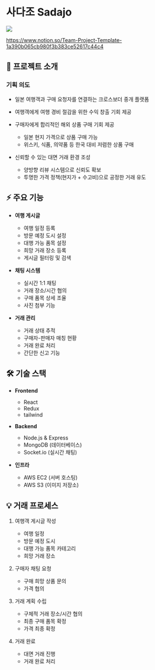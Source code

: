# 사다조 Sadajo
<img src="https://img.shields.io/badge/notion-#000000?style=for-the-badge&logo=notion&logoColor=white">

<https://www.notion.so/Team-Project-Template-1a390b065cb980f3b383ce52617c44c4>
## 📱 프로젝트 소개
### 기획 의도
- 일본 여행객과 구매 요청자를 연결하는 크로스보더 중개 플랫폼
- 여행객에게 여행 경비 절감을 위한 수익 창출 기회 제공

- 구매자에게 합리적인 해외 상품 구매 기회 제공
  - 일본 현지 가격으로 상품 구매 가능
  - 위스키, 식품, 의약품 등 한국 대비 저렴한 상품 구매

- 신뢰할 수 있는 대면 거래 환경 조성
  - 양방향 리뷰 시스템으로 신뢰도 확보
  - 투명한 가격 정책(현지가 + 수고비)으로 공정한 거래 유도

## ⚡ 주요 기능
- **여행 게시글**
  - 여행 일정 등록
  - 방문 예정 도시 설정
  - 대행 가능 품목 설정
  - 희망 거래 장소 등록
  - 게시글 필터링 및 검색

- **채팅 시스템**
  - 실시간 1:1 채팅
  - 거래 장소/시간 협의
  - 구매 품목 상세 조율
  - 사진 첨부 기능

- **거래 관리**
  - 거래 상태 추적
  - 구매자-판매자 매칭 현황
  - 거래 완료 처리
  - 간단한 신고 기능

## 🛠 기술 스택
- **Frontend**
  - React
  - Redux
  - tailwind 

- **Backend**
  - Node.js & Express
  - MongoDB (데이터베이스)
  - Socket.io (실시간 채팅)

- **인프라**
  - AWS EC2 (서버 호스팅)
  - AWS S3 (이미지 저장소)

## 💡 거래 프로세스
1. 여행객 게시글 작성
   - 여행 일정
   - 방문 예정 도시
   - 대행 가능 품목 카테고리
   - 희망 거래 장소
   
2. 구매자 채팅 요청
   - 구매 희망 상품 문의
   - 가격 협의

3. 거래 계획 수립
   - 구체적 거래 장소/시간 협의
   - 최종 구매 품목 확정
   - 가격 최종 확정

4. 거래 완료
   - 대면 거래 진행
   - 거래 완료 처리
